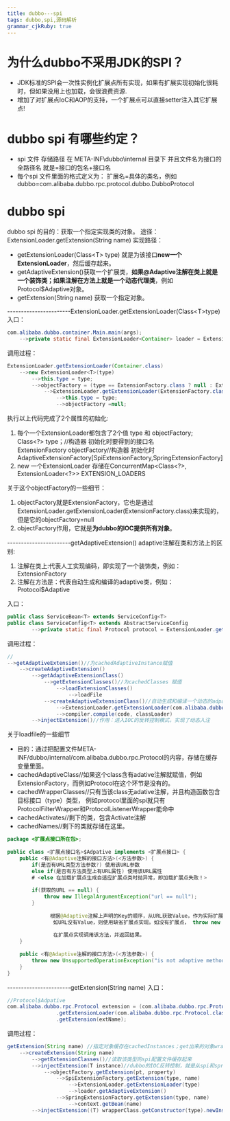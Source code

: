 ```yaml
---
title: dubbo---spi 
tags: dubbo,spi,源码解析
grammar_cjkRuby: true
---
```


# 为什么dubbo不采用JDK的SPI？

 - JDK标准的SPI会一次性实例化扩展点所有实现，如果有扩展实现初始化很耗时，但如果没用上也加载，会很浪费资源.
 - 增加了对扩展点IoC和AOP的支持，一个扩展点可以直接setter注入其它扩展点!
# dubbo spi  有哪些约定？
 - spi 文件 存储路径 在 META-INF\dubbo\internal 目录下 并且文件名为接口的全路径名 就是=接口的包名+接口名
 - 每个spi 文件里面的格式定义为： 扩展名=具体的类名，例如 dubbo=com.alibaba.dubbo.rpc.protocol.dubbo.DubboProtocol

# dubbo spi
dubbo spi 的目的：获取一个指定实现类的对象。
途径：ExtensionLoader.getExtension(String name)
实现路径：

 - getExtensionLoader(Class&lt;T&gt; type) 就是为该接口**new一个ExtensionLoader**，然后缓存起来。
 - getAdaptiveExtension()获取一个扩展类，**如果@Adaptive注解在类上就是一个装饰类；如果注解在方法上就是一个动态代理类**，例如    Protocol$Adaptive对象。
 - getExtension(String name) 获取一个指定对象。

-----------------------ExtensionLoader.getExtensionLoader(Class&lt;T&gt;type)
入口：

``` java
com.alibaba.dubbo.container.Main.main(args);
	-->private static final ExtensionLoader<Container> loader = ExtensionLoader.getExtensionLoader(Container.class);
```
调用过程：

``` java
ExtensionLoader.getExtensionLoader(Container.class)
	-->new ExtensionLoader<T>(type)
		-->this.type = type;
	    -->objectFactory = (type == ExtensionFactory.class ? null : ExtensionLoader.getExtensionLoader(ExtensionFactory.class).getAdaptiveExtension());
			-->ExtensionLoader.getExtensionLoader(ExtensionFactory.class).getAdaptiveExtension()
				-->this.type = type;
				-->objectFactory =null;
```

执行以上代码完成了2个属性的初始化:

 1. 每个一个ExtensionLoader都包含了2个值 type 和 objectFactory;  
    Class&lt;?&gt; type；//构造器  初始化时要得到的接口名   
	ExtensionFactory objectFactory//构造器  初始化时 AdaptiveExtensionFactory[SpiExtensionFactory,SpringExtensionFactory]
 2. new 一个ExtensionLoader 存储在ConcurrentMap&lt;Class&lt;?&gt;, ExtensionLoader&lt;?&gt;&gt; EXTENSION_LOADERS

关于这个objectFactory的一些细节：

 1. objectFactory就是ExtensionFactory，它也是通过ExtensionLoader.getExtensionLoader(ExtensionFactory.class)来实现的，但是它的objectFactory=null
 2. objectFactory作用，它就是**为dubbo的IOC提供所有对象**。

-----------------------getAdaptiveExtension()
adaptive注解在类和方法上的区别:
 1. 注解在类上:代表人工实现编码，即实现了一个装饰类，例如：ExtensionFactory
 2. 注解在方法是：代表自动生成和编译的adaptive类，例如：Protocol$Adaptive
 
入口：

``` java
public class ServiceBean<T> extends ServiceConfig<T> 
public class ServiceConfig<T> extends AbstractServiceConfig
		-->private static final Protocol protocol = ExtensionLoader.getExtensionLoader(Protocol.class).getAdaptiveExtension();
```

调用过程：

``` java
//
-->getAdaptiveExtension()//为cachedAdaptiveInstance赋值
	-->createAdaptiveExtension()
		-->getAdaptiveExtensionClass()
			-->getExtensionClasses()//为cachedClasses 赋值
				-->loadExtensionClasses()
					-->loadFile
			-->createAdaptiveExtensionClass()//自动生成和编译一个动态的adpative类，这个类是一个代理类
				-->ExtensionLoader.getExtensionLoader(com.alibaba.dubbo.common.compiler.Compiler.class).getAdaptiveExtension()
				-->compiler.compile(code, classLoader)
		-->injectExtension()//作用：进入IOC的反转控制模式，实现了动态入注
```

        
          
关于loadfile的一些细节

 - 目的：通过把配置文件META-INF/dubbo/internal/com.alibaba.dubbo.rpc.Protocol的内容，存储在缓存变量里面。
 - cachedAdaptiveClass//如果这个class含有adative注解就赋值，例如ExtensionFactory，而例如Protocol在这个环节是没有的。
 - cachedWrapperClasses//只有当该class无adative注解，并且构造函数包含目标接口（type）类型，
   例如protocol里面的spi就只有ProtocolFilterWrapper和ProtocolListenerWrapper能命中
 - cachedActivates//剩下的类，包含Activate注解
 - cachedNames//剩下的类就存储在这里。

``` java
package <扩展点接口所在包>;
 
public class <扩展点接口名>$Adpative implements <扩展点接口> {
    public <有@Adaptive注解的接口方法>(<方法参数>) {
        if(是否有URL类型方法参数?) 使用该URL参数
        else if(是否有方法类型上有URL属性) 使用该URL属性
        # <else 在加载扩展点生成自适应扩展点类时抛异常，即加载扩展点失败！>
         
        if(获取的URL == null) {
            throw new IllegalArgumentException("url == null");
        }
 
              根据@Adaptive注解上声明的Key的顺序，从URL获致Value，作为实际扩展点名。
               如URL没有Value，则使用缺省扩展点实现。如没有扩展点， throw new IllegalStateException("Fail to get extension");
 
               在扩展点实现调用该方法，并返回结果。
    }
 
    public <有@Adaptive注解的接口方法>(<方法参数>) {
        throw new UnsupportedOperationException("is not adaptive method!");
    }
}
```
-----------------------getExtension(String name)
入口：

``` java
//Protocol$Adpative
com.alibaba.dubbo.rpc.Protocol extension = (com.alibaba.dubbo.rpc.Protocol) ExtensionLoader
				.getExtensionLoader(com.alibaba.dubbo.rpc.Protocol.class)
				.getExtension(extName);
```

调用过程：

``` java
getExtension(String name) //指定对象缓存在cachedInstances；get出来的对象wrapper对象，例如protocol就是ProtocolFilterWrapper和ProtocolListenerWrapper其中一个。
	-->createExtension(String name)
		-->getExtensionClasses()//读取该类型的spi配置文件缓存起来
		-->injectExtension(T instance)//dubbo的IOC反转控制，就是从spi和spring里面提取对象赋值。
			-->objectFactory.getExtension(pt, property)
				-->SpiExtensionFactory.getExtension(type, name)
					-->ExtensionLoader.getExtensionLoader(type)
					-->loader.getAdaptiveExtension()
				-->SpringExtensionFactory.getExtension(type, name)
					-->context.getBean(name)
		-->injectExtension((T) wrapperClass.getConstructor(type).newInstance(instance))//AOP的简单设计
```
